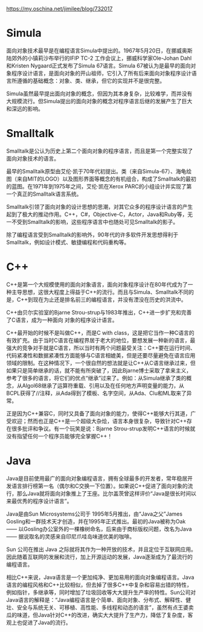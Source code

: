 https://my.oschina.net/jimilee/blog/732017

# Simula
面向对象技术最早是在编程语言Simula中提出的。1967年5月20日，在挪威奥斯陆郊外的小镇莉沙布举行的IFIP TC-2 工作会议上，挪威科学家Ole-Johan Dahl和Kristen Nygaard正式发布了Simula 67语言。Simula 67被认为是最早的面向对象程序设计语言，是面向对象的开山祖师，它引入了所有后来面向对象程序设计语言所遵循的基础概念：对象、类、继承，但它的实现并不是很完整。

Simula虽然最早提出面向对象的概念，但因为其本身复杂，比较难学，而并没有大规模流行。但Simula提出的面向对象的概念对程序语言后继的发展产生了巨大和深远的影响。

# Smalltalk
Smalltalk是公认为历史上第二个面向对象的程序语言，而且是第一个完整实现了面向对象技术的语言。

最早的Smalltalk原型由艾伦·凯于70年代初提出。类（来自Simula-67）、海龟绘图（来自MIT的LOGO）以及图形界面等概念的有机组合，构成了Smalltalk的最初的蓝图。在1971年到1975年之间，艾伦·凯在Xerox PARC的小组设计并实现了第一个真正的Smalltalk语言系统。

Smalltalk引领了面向对象的设计思想的思潮，对其它众多的程序设计语言的产生起到了极大的推动作用。C++，C#，Objective-C，Actor，Java和Ruby等，无一不受到Smalltalk的影响，这些程序语言中也随处可见Smalltalk的影子。

除了编程语言受到Smalltalk的影响外，90年代的许多软件开发思想得利于Smalltalk，例如设计模式、敏捷编程和代码重构等。

# C++
C++是第一个大规模使用的面向对象语言，面向对象程序设计在80年代成为了一种主导思想，这很大程度上得益于C++的流行。而且与Simula、Smalltalk不同的是，C++到现在为止还是排名前三的编程语言，并没有湮没在历史的洪流中。

C++由贝尔实验室的Bjarne Strou-strup与1983年推出，C++进一步扩充和完善了C语言，成为一种面向 对象的程序设计语言。

C++最开始的时候不是叫做C++，而是C with class，这是把它当作一种C语言的有效扩充。由于当时C语言在编程界居于老大的地位，要想发展一种新的语言，最强大的竞争对手就是C语言，所以当时有两个问题最受关注：C++要在运行时间、代码紧凑性和数据紧凑性方面能够与C语言相媲美，但是还要尽量避免在语言应用领域的限制。在这种情况下，一个很自然的想法就是让C++从C语言继承过来，但如果只是简单继承的话，就不能有所突破了，因此Bjarne博士采取了拿来主义，参考了很多的语言，将它们的优点“继承”过来了。例如：从Simula继承了类的概念，从Algol68继承了运算符重载、引用以及在任何地方声明变量的能力，从BCPL获得了//注释，从Ada得到了模板、名字空间，从Ada、Clu和ML取来了异常。

正是因为C++兼容C，同时又具备了面向对象的能力，使得C++能够大行其道，广受欢迎；然而也正是C++是一个超级大杂烩，语言本身很复杂，导致针对C++存在很多批评和争议。有一个玩笑是说：Bjarne Strou-strup发明C++语言的时候就没有指望任何一个程序员能够完全掌握C++！

# Java
Java是目前使用最广的面向对象编程语言，拥有全球最多的开发者，常年稳居开发语言排行榜第一名（偶尔和C交换一下位置）。如果说C++促进了面向对象的流行，那么Java就将面向对象推上了王座。比尔盖茨曾这样评价“Java是很长时间以来最优秀的程序设计语言”。

Java是由Sun Microsystems公司于 1995年5月推出，由“Java之父”James Gosling和一群技术天才创造，并在1995年正式推出。最初的Java被称为Oak —— 以Gosling办公室外的一棵橡树命名，后来由于商标版权问题，改名为Java —— 据说取名的灵感来自印尼爪哇岛味道优美的咖啡。

Sun 公司在推出 Java 之际就将其作为一种开放的技术，并且定位于互联网应用。因此随着互联网的发展和流行，加上开源运动的发展，Java逐渐成为了最流行的编程语言。

相比C++来说，Java语言是一个更加纯净、更加易用的面向对象编程语言。Java语言的编程风格和C++比较相似，但去掉了很多C++中复杂和容易出错的特性，例如指针，多继承等，同时增加了垃圾回收等大大提升生产率的特性。Sun公司对Java语言的解释是：“Java编程语言是个简单、面向对象、分布式、解释性、健壮、安全与系统无关、可移植、高性能、多线程和动态的语言”，虽然有点王婆卖瓜的味道，但Java针对C++的改进，确实大大提升了生产力，降低了复杂度，客观上也促进了Java的流行。